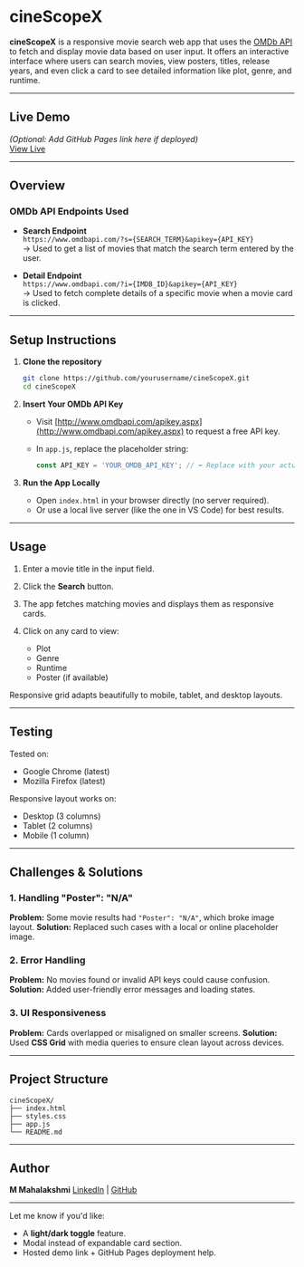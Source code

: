 # cineScopeX

**cineScopeX** is a responsive movie search web app that uses the [OMDb API](http://www.omdbapi.com/) to fetch and display movie data based on user input. It offers an interactive interface where users can search movies, view posters, titles, release years, and even click a card to see detailed information like plot, genre, and runtime.

---

## Live Demo
*(Optional: Add GitHub Pages link here if deployed)*  
[View Live](https://maggyleet.github.io/cineScopeX)

---

## Overview

### OMDb API Endpoints Used

- **Search Endpoint**  
  `https://www.omdbapi.com/?s={SEARCH_TERM}&apikey={API_KEY}`  
  → Used to get a list of movies that match the search term entered by the user.

- **Detail Endpoint**  
  `https://www.omdbapi.com/?i={IMDB_ID}&apikey={API_KEY}`  
  → Used to fetch complete details of a specific movie when a movie card is clicked.

---

## Setup Instructions

1. **Clone the repository**  
   ```bash
   git clone https://github.com/yourusername/cineScopeX.git
   cd cineScopeX
   ```

2. **Insert Your OMDb API Key**

   * Visit [http://www.omdbapi.com/apikey.aspx](http://www.omdbapi.com/apikey.aspx) to request a free API key.
   * In `app.js`, replace the placeholder string:

     ```javascript
     const API_KEY = 'YOUR_OMDB_API_KEY'; // ⬅ Replace with your actual key
     ```

3. **Run the App Locally**

   * Open `index.html` in your browser directly (no server required).
   * Or use a local live server (like the one in VS Code) for best results.

---

## Usage

1. Enter a movie title in the input field.
2. Click the **Search** button.
3. The app fetches matching movies and displays them as responsive cards.
4. Click on any card to view:

   * Plot
   * Genre
   * Runtime
   * Poster (if available)

Responsive grid adapts beautifully to mobile, tablet, and desktop layouts.

---

## Testing

Tested on:

* Google Chrome (latest)
* Mozilla Firefox (latest)

Responsive layout works on:

* Desktop (3 columns)
* Tablet (2 columns)
* Mobile (1 column)

---

## Challenges & Solutions

### 1. **Handling "Poster": "N/A"**

**Problem:** Some movie results had `"Poster": "N/A"`, which broke image layout.
**Solution:** Replaced such cases with a local or online placeholder image.

### 2. **Error Handling**

**Problem:** No movies found or invalid API keys could cause confusion.
**Solution:** Added user-friendly error messages and loading states.

### 3. **UI Responsiveness**

**Problem:** Cards overlapped or misaligned on smaller screens.
**Solution:** Used **CSS Grid** with media queries to ensure clean layout across devices.

---

## Project Structure

```
cineScopeX/
├── index.html
├── styles.css
├── app.js
└── README.md
```

---

## Author

**M Mahalakshmi**
[LinkedIn](https://www.linkedin.com/in/mahalakshmi-m-238320250) | [GitHub](https://github.com/maggyleet)

---

Let me know if you'd like:
- A **light/dark toggle** feature.
- Modal instead of expandable card section.
- Hosted demo link + GitHub Pages deployment help.
